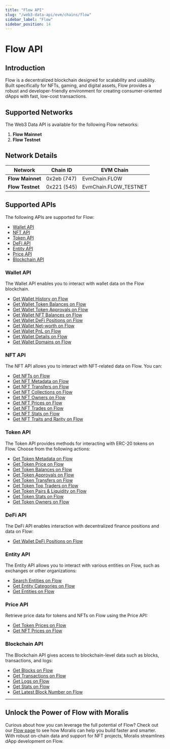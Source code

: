 ```yaml
---
title: "Flow API"
slug: "/web3-data-api/evm/chains/flow"
sidebar_label: "Flow"
sidebar_position: 14
---
```


# Flow API

## Introduction

Flow is a decentralized blockchain designed for scalability and usability. Built specifically for NFTs, gaming, and digital assets, Flow provides a robust and developer-friendly environment for creating consumer-oriented dApps with fast, low-cost transactions.

## Supported Networks

The Web3 Data API is available for the following Flow networks:

1. **Flow Mainnet**
2. **Flow Testnet**

## Network Details

| Network          | Chain ID    | EVM Chain             |
| ---------------- | ----------- | --------------------- |
| **Flow Mainnet** | 0x2eb (747) | EvmChain.FLOW         |
| **Flow Testnet** | 0x221 (545) | EvmChain.FLOW_TESTNET |

## Supported APIs

The following APIs are supported for Flow:

<ul>
  <li>
    <a href="/web3-data-api/evm/reference#wallet-api">Wallet API</a>
  </li>
  <li>
    <a href="/web3-data-api/evm/reference#nft-api">NFT API</a>
  </li>
  <li>
    <a href="/web3-data-api/evm/reference#token-api">Token API</a>
  </li>
  <li>
    <a href="/web3-data-api/evm/reference#defi-api">DeFi API</a>
  </li>
  <li>
    <a href="/web3-data-api/evm/reference#entity-api">Entity API</a>
  </li>
  <li>
    <a href="/web3-data-api/evm/reference#price-api">Price API</a>
  </li>
  <li>
    <a href="/web3-data-api/evm/reference#blockchain-api">Blockchain API</a>
  </li>
</ul>

### Wallet API

The Wallet API enables you to interact with wallet data on the Flow blockchain.

<ul>
  <li>
    <a href="/web3-data-api/evm/reference#get-wallet-history">Get Wallet History on Flow</a>
  </li>
  <li>
    <a href="/web3-data-api/evm/reference#get-wallet-token-balances">Get Wallet Token Balances on Flow</a>
  </li>
  <li>
    <a href="/web3-data-api/evm/reference#get-wallet-token-approvals">Get Wallet Token Approvals on Flow</a>
  </li>
  <li>
    <a href="/web3-data-api/evm/reference#get-wallet-nfts">Get Wallet NFT Balances on Flow</a>
  </li>
  <li>
    <a href="/web3-data-api/evm/reference#get-wallet-defi-positions">Get Wallet DeFi Positions on Flow</a>
  </li>
  <li>
    <a href="/web3-data-api/evm/reference#get-wallet-net-worth">Get Wallet Net-worth on Flow</a>
  </li>
  <li>
    <a href="/web3-data-api/evm/reference#get-wallet-pnl">Get Wallet PnL on Flow</a>
  </li>
  <li>
    <a href="/web3-data-api/evm/reference#get-wallet-details">Get Wallet Details on Flow</a>
  </li>
  <li>
    <a href="/web3-data-api/evm/reference#get-wallet-domains">Get Wallet Domains on Flow</a>
  </li>
</ul>

### NFT API

The NFT API allows you to interact with NFT-related data on Flow. You can:

<ul>
  <li>
    <a href="/web3-data-api/evm/reference#get-nfts">Get NFTs on Flow</a>
  </li>
  <li>
    <a href="/web3-data-api/evm/reference#get-nft-metadata">Get NFT Metadata on Flow</a>
  </li>
  <li>
    <a href="/web3-data-api/evm/reference#get-nft-transfers">Get NFT Transfers on Flow</a>
  </li>
  <li>
    <a href="/web3-data-api/evm/reference#get-nft-collections">Get NFT Collections on Flow</a>
  </li>
  <li>
    <a href="/web3-data-api/evm/reference#get-nft-owners">Get NFT Owners on Flow</a>
  </li>
  <li>
    <a href="/web3-data-api/evm/reference#get-nft-prices">Get NFT Prices on Flow</a>
  </li>
  <li>
    <a href="/web3-data-api/evm/reference#get-nft-trades">Get NFT Trades on Flow</a>
  </li>
  <li>
    <a href="/web3-data-api/evm/reference#get-nft-stats">Get NFT Stats on Flow</a>
  </li>
  <li>
    <a href="/web3-data-api/evm/reference#get-nft-traits-and-rarity">Get NFT Traits and Rarity on Flow</a>
  </li>
</ul>

### Token API

The Token API provides methods for interacting with ERC-20 tokens on Flow. Choose from the following actions:

<ul>
  <li>
    <a href="/web3-data-api/evm/reference#get-token-metadata">Get Token Metadata on Flow</a>
  </li>
  <li>
    <a href="/web3-data-api/evm/reference#get-token-price">Get Token Price on Flow</a>
  </li>
  <li>
    <a href="/web3-data-api/evm/reference#get-token-balances">Get Token Balances on Flow</a>
  </li>
  <li>
    <a href="/web3-data-api/evm/reference#get-token-approvals">Get Token Approvals on Flow</a>
  </li>
  <li>
    <a href="/web3-data-api/evm/reference#get-token-transfers">Get Token Transfers on Flow</a>
  </li>
  <li>
    <a href="/web3-data-api/evm/reference#get-token-top-traders">Get Token Top Traders on Flow</a>
  </li>
  <li>
    <a href="/web3-data-api/evm/reference#get-token-pairs--liquidity">Get Token Pairs & Liquidity on Flow</a>
  </li>
  <li>
    <a href="/web3-data-api/evm/reference#get-token-stats">Get Token Stats on Flow</a>
  </li>
  <li>
    <a href="/web3-data-api/evm/reference#get-token-owners">Get Token Owners on Flow</a>
  </li>
</ul>

### DeFi API

The DeFi API enables interaction with decentralized finance positions and data on Flow:

<ul>
  <li>
    <a href="/web3-data-api/evm/reference#get-wallet-defi-positions">Get Wallet DeFi Positions on Flow</a>
  </li>
</ul>

### Entity API

The Entity API allows you to interact with various entities on Flow, such as exchanges or other organizations:

<ul>
  <li>
    <a href="/web3-data-api/evm/reference#search-entities">Search Entities on Flow</a>
  </li>
  <li>
    <a href="/web3-data-api/evm/reference#get-entity-categories">Get Entity Categories on Flow</a>
  </li>
  <li>
    <a href="/web3-data-api/evm/reference#get-entities">Get Entities on Flow</a>
  </li>
</ul>

### Price API

Retrieve price data for tokens and NFTs on Flow using the Price API:

<ul>
  <li>
    <a href="/web3-data-api/evm/reference#get-token-prices">Get Token Prices on Flow</a>
  </li>
  <li>
    <a href="/web3-data-api/evm/reference#get-nft-prices">Get NFT Prices on Flow</a>
  </li>
</ul>

### Blockchain API

The Blockchain API gives access to blockchain-level data such as blocks, transactions, and logs:

<ul>
  <li>
    <a href="/web3-data-api/evm/reference#get-blocks">Get Blocks on Flow</a>
  </li>
  <li>
    <a href="/web3-data-api/evm/reference#get-transactions">Get Transactions on Flow</a>
  </li>
  <li>
    <a href="/web3-data-api/evm/reference#get-logs">Get Logs on Flow</a>
  </li>
  <li>
    <a href="/web3-data-api/evm/reference#get-stats">Get Stats on Flow</a>
  </li>
  <li>
    <a href="/web3-data-api/evm/reference#get-latest-block-number">Get Latest Block Number on Flow</a>
  </li>
</ul>

---

## Unlock the Power of Flow with Moralis

Curious about how you can leverage the full potential of Flow? Check out our [Flow page](https://developers.moralis.com/chains/flow/) to see how Moralis can help you build faster and smarter. With robust on-chain data and support for NFT projects, Moralis streamlines dApp development on Flow.
